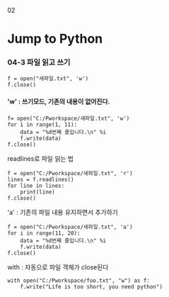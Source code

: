 02

# Jump to Python



### 04-3 파일 읽고 쓰기

```
f = open("새파일.txt", 'w')
f.close()
```

#### 'w' : 쓰기모드, 기존의 내용이 없어진다.

```
f= open("C:/Pworkspace/새파일.txt", 'w')
for i in range(1, 11):
    data = "%d번째 줄입니다.\n" %i
    f.write(data)
f.close()
```



readlines로 파일 읽는 법

```
f = open("C:/Pworkspace/새파일.txt", 'r')
lines = f.readlines()
for line in lines:
    print(line)
f.close()
```



'a' : 기존의 파일 내용 유지하면서 추가하기

```
f = open("C:/Pworkspace/새파일.txt", 'a')
for i in range(11, 20):
    data = "%d번째 줄입니다.\n" %i
    f.write(data)
f.close()
```



with : 자동으로 파일 객체가 close된다

```
with open("C:/Pworkspace/foo.txt", "w") as f:
    f.write("Life is too short, you need python")
```




